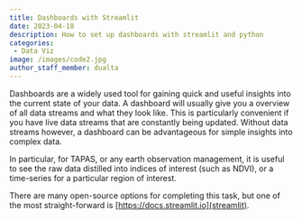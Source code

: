 ```yaml
---
title: Dashboards with Streamlit
date: 2023-04-18
description: How to set up dashboards with streamlit and python
categories: 
 - Data Viz
image: /images/code2.jpg
author_staff_member: dualta
---
```


Dashboards are a widely used tool for gaining quick and useful insights into the current state of your data. A dashboard will usually give you a overview of all data streams and what they look like. This is particularly convenient if you have live data streams that are constantly being updated. Without data streams however, a dashboard can be advantageous for simple insights into complex data.

In particular, for TAPAS, or any earth observation management, it is useful to see the raw data distilled into indices of interest (such as NDVI), or a time-series for a particular region of interest. 

There are many open-source options for completing this task, but one of the most straight-forward is [https://docs.streamlit.io](streamlit). 
